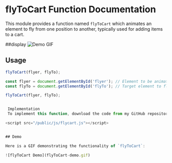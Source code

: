 # flyToCart Function Documentation

This module provides a function named `flyToCart` which animates an element to fly from one position to another, typically used for adding items to a cart.


##display
![Demo GIF](test/flytocart.gif)

## Usage

```javascript
flyToCart(flyer, flyTo);

const flyer = document.getElementById('flyer'); // Element to be animated (e.g., product image)
const flyTo = document.getElementById('flyTo'); // Target element to fly to (e.g., cart icon)

flyToCart(flyer, flyTo);


 Implementation
 To implement this function, download the code from my GitHub repository and place it in your project's public/js directory as flycart.js. Then include it in your HTML file using the following script tag:

<script src="/public/js/flycart.js"></script>


## Demo

Here is a GIF demonstrating the functionality of `flyToCart`:

![flyToCart Demo](flyToCart-demo.gif)


